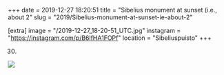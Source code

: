 +++
date = 2019-12-27 18:20:51
title = "Sibelius monument at sunset (i.e., about 2"
slug = "2019/Sibelius-monument-at-sunset-ie-about-2"

[extra]
image = "/2019-12-27_18-20-51_UTC.jpg"
instagram = "https://instagram.com/p/B6lfHA1FOPf"
location = "Sibeliuspuisto"
+++

30)

<img src="/2019-12-27_18-20-51_UTC.jpg" />
